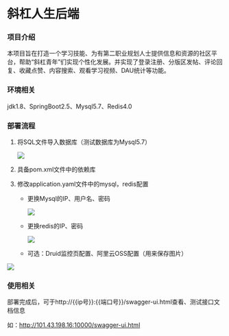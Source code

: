 # 斜杠人生后端

### 项目介绍

本项目旨在打造一个学习技能、为有第二职业规划人士提供信息和资源的社区平台，帮助“斜杠青年”们实现个性化发展。并实现了登录注册、分版区发帖、评论回复、收藏点赞、内容搜索、观看学习视频、DAU统计等功能。

### 环境相关

jdk1.8、SpringBoot2.5、Mysql5.7、Redis4.0

### 部署流程

1. 将SQL文件导入数据库（测试数据库为Mysql5.7）

   

   ![](http://bmalimarkdown.oss-cn-beijing.aliyuncs.com/img/image-20220501220747757.png)


2. 具备pom.xml文件中的依赖库

3. 修改application.yaml文件中的mysql，redis配置

   - 更换Mysql的IP、用户名、密码
   
     ![](http://bmalimarkdown.oss-cn-beijing.aliyuncs.com/img/1.png)

   - 更换redis的IP、密码

     ![](http://bmalimarkdown.oss-cn-beijing.aliyuncs.com/img/2.png)

   - 可选：Druid监控页配置、阿里云OSS配置（用来保存图片）

![](http://bmalimarkdown.oss-cn-beijing.aliyuncs.com/img/3.png)

### 使用相关

部署完成后，可于http://{{ip号}}:{{端口号}}/swagger-ui.html查看、测试接口文档信息

如：http://101.43.198.16:10000/swagger-ui.html



